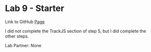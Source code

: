 # Lab 9 - Starter

Link to GitHub [Page](https://compivar.github.io/Lab9_Starter/)

I did not complete the TrackJS section of step 5, but I did complete the other steps.

Lab Partner: None
